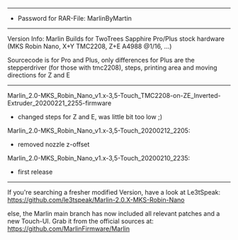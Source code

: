 -----------------------------------------
- Password for RAR-File: MarlinByMartin
-----------------------------------------

Version Info:
Marlin Builds for TwoTrees Sapphire Pro/Plus stock hardware (MKS Robin Nano, X+Y TMC2208, Z+E A4988 @1/16, ...)

Sourcecode is for Pro and Plus, only differences for Plus are the stepperdriver (for those with tmc2208), steps, printing area and moving directions for Z and E

-----------------------------------------

Marlin_2.0-MKS_Robin_Nano_v1.x-3,5-Touch_TMC2208-on-ZE_Inverted-Extruder_20200221_2255-firmware
- changed steps for Z and E, was little bit too low ;)

Marlin_2.0-MKS_Robin_Nano_v1.x-3,5-Touch_20200212_2205:
- removed nozzle z-offset

Marlin_2.0-MKS_Robin_Nano_v1.x-3,5-Touch_20200210_2235:
- first release

-----------------------------------------

If you're searching a fresher modified Version, have a look at Le3tSpeak:
https://github.com/le3tspeak/Marlin-2.0.X-MKS-Robin-Nano

else, the Marlin main branch has now included all relevant patches and a new Touch-UI.
Grab it from the official sources at:
https://github.com/MarlinFirmware/Marlin
